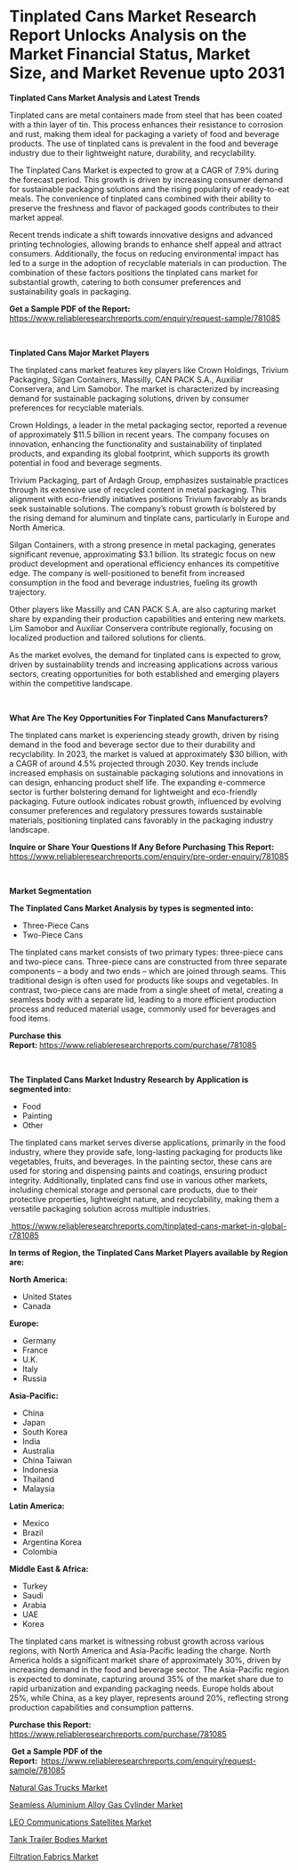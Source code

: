<p><h1>Tinplated Cans Market Research Report Unlocks Analysis on the Market Financial Status, Market Size, and Market Revenue upto 2031</h1></p><p><strong>Tinplated Cans Market Analysis and Latest Trends</strong></p>
<p><p>Tinplated cans are metal containers made from steel that has been coated with a thin layer of tin. This process enhances their resistance to corrosion and rust, making them ideal for packaging a variety of food and beverage products. The use of tinplated cans is prevalent in the food and beverage industry due to their lightweight nature, durability, and recyclability. </p><p>The Tinplated Cans Market is expected to grow at a CAGR of 7.9% during the forecast period. This growth is driven by increasing consumer demand for sustainable packaging solutions and the rising popularity of ready-to-eat meals. The convenience of tinplated cans combined with their ability to preserve the freshness and flavor of packaged goods contributes to their market appeal.</p><p>Recent trends indicate a shift towards innovative designs and advanced printing technologies, allowing brands to enhance shelf appeal and attract consumers. Additionally, the focus on reducing environmental impact has led to a surge in the adoption of recyclable materials in can production. The combination of these factors positions the tinplated cans market for substantial growth, catering to both consumer preferences and sustainability goals in packaging.</p></p>
<p><strong>Get a Sample PDF of the Report:&nbsp;</strong> <a href="https://www.reliableresearchreports.com/enquiry/request-sample/781085?utm_campaign=31&utm_medium=2&utm_source=Github&utm_content=ia&utm_term=30122024&utm_id=tinplated-cans">https://www.reliableresearchreports.com/enquiry/request-sample/781085</a></p>
<p>&nbsp;</p>
<p><strong>Tinplated Cans Major Market Players</strong></p>
<p><p>The tinplated cans market features key players like Crown Holdings, Trivium Packaging, Silgan Containers, Massilly, CAN PACK S.A., Auxiliar Conservera, and Lim Samobor. The market is characterized by increasing demand for sustainable packaging solutions, driven by consumer preferences for recyclable materials.</p><p>Crown Holdings, a leader in the metal packaging sector, reported a revenue of approximately $11.5 billion in recent years. The company focuses on innovation, enhancing the functionality and sustainability of tinplated products, and expanding its global footprint, which supports its growth potential in food and beverage segments.</p><p>Trivium Packaging, part of Ardagh Group, emphasizes sustainable practices through its extensive use of recycled content in metal packaging. This alignment with eco-friendly initiatives positions Trivium favorably as brands seek sustainable solutions. The company’s robust growth is bolstered by the rising demand for aluminum and tinplate cans, particularly in Europe and North America.</p><p>Silgan Containers, with a strong presence in metal packaging, generates significant revenue, approximating $3.1 billion. Its strategic focus on new product development and operational efficiency enhances its competitive edge. The company is well-positioned to benefit from increased consumption in the food and beverage industries, fueling its growth trajectory.</p><p>Other players like Massilly and CAN PACK S.A. are also capturing market share by expanding their production capabilities and entering new markets. Lim Samobor and Auxiliar Conservera contribute regionally, focusing on localized production and tailored solutions for clients.</p><p>As the market evolves, the demand for tinplated cans is expected to grow, driven by sustainability trends and increasing applications across various sectors, creating opportunities for both established and emerging players within the competitive landscape.</p></p>
<p>&nbsp;</p>
<p><strong>What Are The Key Opportunities For Tinplated Cans Manufacturers?</strong></p>
<p><p>The tinplated cans market is experiencing steady growth, driven by rising demand in the food and beverage sector due to their durability and recyclability. In 2023, the market is valued at approximately $30 billion, with a CAGR of around 4.5% projected through 2030. Key trends include increased emphasis on sustainable packaging solutions and innovations in can design, enhancing product shelf life. The expanding e-commerce sector is further bolstering demand for lightweight and eco-friendly packaging. Future outlook indicates robust growth, influenced by evolving consumer preferences and regulatory pressures towards sustainable materials, positioning tinplated cans favorably in the packaging industry landscape.</p></p>
<p><strong>Inquire or Share Your Questions If Any Before Purchasing This Report:</strong> <a href="https://www.reliableresearchreports.com/enquiry/pre-order-enquiry/781085?utm_campaign=31&utm_medium=2&utm_source=Github&utm_content=ia&utm_term=30122024&utm_id=tinplated-cans">https://www.reliableresearchreports.com/enquiry/pre-order-enquiry/781085</a></p>
<p>&nbsp;</p>
<p><strong>Market Segmentation</strong></p>
<p><strong>The Tinplated Cans Market Analysis by types is segmented into:</strong></p>
<p><ul><li>Three-Piece Cans</li><li>Two-Piece Cans</li></ul></p>
<p><p>The tinplated cans market consists of two primary types: three-piece cans and two-piece cans. Three-piece cans are constructed from three separate components – a body and two ends – which are joined through seams. This traditional design is often used for products like soups and vegetables. In contrast, two-piece cans are made from a single sheet of metal, creating a seamless body with a separate lid, leading to a more efficient production process and reduced material usage, commonly used for beverages and food items.</p></p>
<p><strong>Purchase this Report:&nbsp;</strong><a href="https://www.reliableresearchreports.com/purchase/781085?utm_campaign=31&utm_medium=2&utm_source=Github&utm_content=ia&utm_term=30122024&utm_id=tinplated-cans">https://www.reliableresearchreports.com/purchase/781085</a></p>
<p>&nbsp;</p>
<p><strong>The Tinplated Cans Market Industry Research by Application is segmented into:</strong></p>
<p><ul><li>Food</li><li>Painting</li><li>Other</li></ul></p>
<p><p>The tinplated cans market serves diverse applications, primarily in the food industry, where they provide safe, long-lasting packaging for products like vegetables, fruits, and beverages. In the painting sector, these cans are used for storing and dispensing paints and coatings, ensuring product integrity. Additionally, tinplated cans find use in various other markets, including chemical storage and personal care products, due to their protective properties, lightweight nature, and recyclability, making them a versatile packaging solution across multiple industries.</p></p>
<p><a href="https://www.reliableresearchreports.com/tinplated-cans-market-in-global-r781085?utm_campaign=31&utm_medium=2&utm_source=Github&utm_content=ia&utm_term=30122024&utm_id=tinplated-cans">&nbsp;https://www.reliableresearchreports.com/tinplated-cans-market-in-global-r781085</a></p>
<p><strong>In terms of Region, the Tinplated Cans Market Players available by Region are:</strong></p>
<p>
    <p> <strong> North America: </strong>
        <ul>
            <li>United States</li>
            <li>Canada</li>
        </ul>
        </p> 
    <p> <strong> Europe: </strong>
        <ul>
            <li>Germany</li>
            <li>France</li>
            <li>U.K.</li>
            <li>Italy</li>
            <li>Russia</li>
        </ul>
        </p> 
    <p> <strong> Asia-Pacific: </strong>
        <ul>
            <li>China</li>
            <li>Japan</li>
            <li>South Korea</li>
            <li>India</li>
            <li>Australia</li>
            <li>China Taiwan</li>
            <li>Indonesia</li>
            <li>Thailand</li>
            <li>Malaysia</li>
        </ul>
        </p> 
    <p> <strong> Latin America: </strong>
        <ul>
            <li>Mexico</li>
            <li>Brazil</li>
            <li>Argentina Korea</li>
            <li>Colombia</li>
        </ul>
        </p> 
    <p> <strong> Middle East & Africa: </strong>
        <ul>
            <li>Turkey</li>
            <li>Saudi</li>
            <li>Arabia</li>
            <li>UAE</li>
            <li>Korea</li>
        </ul>
    </p>
    </p>
<p><p>The tinplated cans market is witnessing robust growth across various regions, with North America and Asia-Pacific leading the charge. North America holds a significant market share of approximately 30%, driven by increasing demand in the food and beverage sector. The Asia-Pacific region is expected to dominate, capturing around 35% of the market share due to rapid urbanization and expanding packaging needs. Europe holds about 25%, while China, as a key player, represents around 20%, reflecting strong production capabilities and consumption patterns.</p></p>
<p><strong>Purchase this Report: </strong><a href="https://www.reliableresearchreports.com/purchase/781085?utm_campaign=31&utm_medium=2&utm_source=Github&utm_content=ia&utm_term=30122024&utm_id=tinplated-cans">https://www.reliableresearchreports.com/purchase/781085</a></p>
<p>&nbsp;<strong>Get a Sample PDF of the Report:&nbsp;&nbsp;</strong><a href="https://www.reliableresearchreports.com/enquiry/request-sample/781085?utm_campaign=31&utm_medium=2&utm_source=Github&utm_content=ia&utm_term=30122024&utm_id=tinplated-cans">https://www.reliableresearchreports.com/enquiry/request-sample/781085</a></p>
<p><strong></strong></p>
<p><p><a href="https://github.com/LilianFaulkner65/Market-Research-Report-List-1/blob/main/natural-gas-trucks-market.md?utm_campaign=31&utm_medium=2&utm_source=Github&utm_content=ia&utm_term=30122024&utm_id=tinplated-cans">Natural Gas Trucks Market</a></p><p><a href="https://github.com/lehumiston1971679/Market-Research-Report-List-1/blob/main/seamless-aluminium-alloy-gas-cylinder-market.md?utm_campaign=31&utm_medium=2&utm_source=Github&utm_content=ia&utm_term=30122024&utm_id=tinplated-cans">Seamless Aluminium Alloy Gas Cylinder Market</a></p><p><a href="https://github.com/rileymgdorcas/Market-Research-Report-List-1/blob/main/leo-communications-satellites-market.md?utm_campaign=31&utm_medium=2&utm_source=Github&utm_content=ia&utm_term=30122024&utm_id=tinplated-cans">LEO Communications Satellites Market</a></p><p><a href="https://github.com/SamiaChowdhury801/Market-Research-Report-List-1/blob/main/tank-trailer-bodies-market.md?utm_campaign=31&utm_medium=2&utm_source=Github&utm_content=ia&utm_term=30122024&utm_id=tinplated-cans">Tank Trailer Bodies Market</a></p><p><a href="https://github.com/locarol73/Market-Research-Report-List-1/blob/main/filtration-fabrics-market.md?utm_campaign=31&utm_medium=2&utm_source=Github&utm_content=ia&utm_term=30122024&utm_id=tinplated-cans">Filtration Fabrics Market</a></p></p>